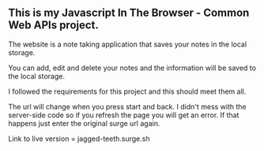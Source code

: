 ## This is my Javascript In The Browser - Common Web APIs project.

The website is a note taking application that saves your notes in the local storage.

You can add, edit and delete your notes and the information will be saved to the local storage.

I followed the requirements for this project and this should meet them all.

The url will change when you press start and back. I didn't mess with the server-side code so if you refresh the page you will get an error. If that happens just enter the original surge url again.

Link to live version = jagged-teeth.surge.sh

